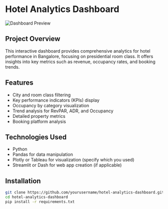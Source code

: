 # Hotel Analytics Dashboard

![Dashboard Preview](link_to_dashboard_image.png)

## Project Overview

This interactive dashboard provides comprehensive analytics for hotel performance in Bangalore, focusing on presidential room class. It offers insights into key metrics such as revenue, occupancy rates, and booking trends.

## Features

- City and room class filtering
- Key performance indicators (KPIs) display
- Occupancy by category visualization
- Trend analysis for RevPAR, ADR, and Occupancy
- Detailed property metrics
- Booking platform analysis

## Technologies Used

- Python
- Pandas for data manipulation
- Plotly or Tableau for visualization (specify which you used)
- Streamlit or Dash for web app creation (if applicable)

## Installation

```bash
git clone https://github.com/yourusername/hotel-analytics-dashboard.git
cd hotel-analytics-dashboard
pip install -r requirements.txt

